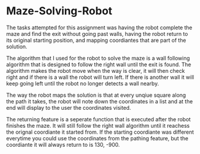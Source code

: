 # Maze-Solving-Robot

The tasks attempted for this assignment was having the robot complete the maze and find the exit without going past walls, having the robot return to its original starting position, and mapping coordiantes that are part of the solution.

The algorithm that I used for the robot to solve the maze is a wall following algorithm that is designed to follow the right wall until the exit is found. The algorithm makes the robot move when the way is clear, it will then check right and if there is a wall the robot will turn left. If there is another wall it will keep going left until the robot no longer detects a wall nearby.

The way the robot maps the solution is that at every unqiue square along the path it takes, the robot will note down the coordinates in a list and at the end will display to the user the coordinates visited.

The returning feature is a seperate function that is executed after the robot finishes the maze. It will still follow the right wall algorithm until it reachess the orignal coordiante it started from. If the starting coordiante was different everytime you could use the coordinates from the pathing feature, but the coordiante it will always return to is 130, -900.
